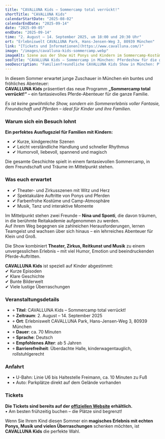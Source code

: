 ```yaml
---
title: "CAVALLUNA Kids – Sommercamp total verrückt!"
shortTitle: "CAVALLUNA Kids"
calendarStartDate: "2025-08-02"
calendarEndDate: "2025-09-14"
date: "2025-09-05"
endDate: "2025-09-14"
time: "2. August – 14. September 2025, um 18:00 und 20:30 Uhr"
ort: "Erlebniswelt CAVALLUNA Park, Hans-Jensen-Weg 3, 80939 München"
link: "[Tickets und Informationen](https://www.cavalluna.com/)"
image: "/images/cavalluna-kids-sommercamp.webp"
imageAlt: Szene aus der Show mit Ponys und Kindern im Sommercamp-Kostüm
seoTitle: "CAVALLUNA Kids – Sommercamp in München: Pferdeshow für die ganze Familie"
seoDescription: "Familienfreundliche CAVALLUNA Kids Show in München: Pferde, Ponys, Musik und Sommerspaß vom 2. August bis 14. September 2025."
---
```


In diesem Sommer erwartet junge Zuschauer in München ein buntes und fröhliches Abenteuer:  
**CAVALLUNA Kids** präsentiert das neue Programm **„Sommercamp total verrückt!“** – ein fantasievolles Pferde-Abenteuer für die ganze Familie.

_Es ist keine gewöhnliche Show, sondern ein Sommererlebnis voller Fantasie, Freundschaft und Pferden – ideal für Kinder und ihre Familien._

### Warum sich ein Besuch lohnt

**Ein perfektes Ausflugsziel für Familien mit Kindern:**  
- ✔ Kurze, kindgerechte Szenen  
- ✔ Leicht verständliche Handlung und schneller Rhythmus  
- ✔ Humorvoll, liebevoll, spannend und magisch  

Die gesamte Geschichte spielt in einem fantasievollen Sommercamp, in dem Freundschaft und Träume im Mittelpunkt stehen.

### Was euch erwartet

- ✔ Theater- und Zirkusszenen mit Witz und Herz  
- ✔ Spektakuläre Auftritte von Ponys und Pferden  
- ✔ Farbenfrohe Kostüme und Camp-Atmosphäre  
- ✔ Musik, Tanz und interaktive Momente  

Im Mittelpunkt stehen zwei Freunde – **Nina und Sponti**, die davon träumen, in die berühmte Reitakademie aufgenommen zu werden.  
Auf ihrem Weg begegnen sie zahlreichen Herausforderungen, lernen Teamgeist und wachsen über sich hinaus – ein lehrreiches Abenteuer für Klein und Groß.

Die Show kombiniert **Theater, Zirkus, Reitkunst und Musik** zu einem unvergesslichen Erlebnis – mit viel Humor, Emotion und beeindruckenden Pferde-Auftritten.

**CAVALLUNA Kids** ist speziell auf Kinder abgestimmt:  
✔ Kurze Episoden  
✔ Klare Geschichte  
✔ Bunte Bilderwelt  
✔ Viele lustige Überraschungen

### Veranstaltungsdetails

- ⌖ **Titel**: CAVALLUNA Kids – Sommercamp total verrückt!  
- ⌖ **Zeitraum**: 2. August – 14. September 2025  
- ⌖ **Ort**: Erlebniswelt CAVALLUNA Park, Hans-Jensen-Weg 3, 80939 München  
- ⌖ **Dauer**: ca. 70 Minuten  
- ⌖ **Sprache**: Deutsch  
- ⌖ **Empfohlenes Alter**: ab 5 Jahren  
- ⌖ **Barrierefreiheit**: Überdachte Halle, kinderwagentauglich, rollstuhlgerecht  

### Anfahrt

- • U-Bahn: Linie U6 bis Haltestelle Freimann, ca. 10 Minuten zu Fuß  
- • Auto: Parkplätze direkt auf dem Gelände vorhanden  

### Tickets

**Die Tickets sind bereits auf der [offiziellen Website](https://www.cavalluna.com/) erhältlich.**  
• Am besten frühzeitig buchen – die Plätze sind begrenzt!

Wenn Sie Ihrem Kind diesen Sommer ein **magisches Erlebnis mit echten Ponys, Musik und vielen Überraschungen** schenken möchten, ist **CAVALLUNA Kids** die perfekte Wahl.
